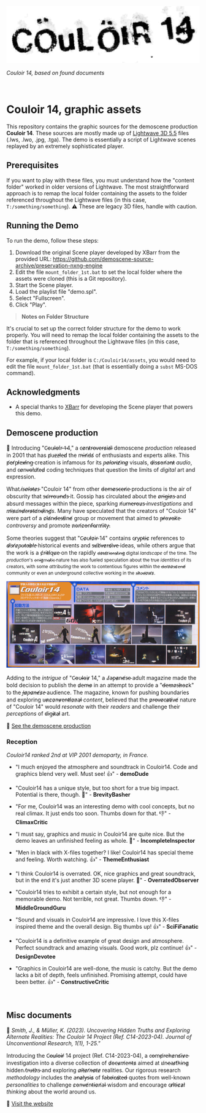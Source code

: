 ![Couloir 14, Title](img/c14-title.png)

_Couloir 14, based on found documents_

<br>

# Couloir 14, graphic assets

This repository contains the graphic sources for the demoscene production **Couloir 14**. These sources are mostly made up of [Lightwave 3D 5.5](https://en.wikipedia.org/wiki/LightWave_3D) files (.lws, .lwo, .jpg, .tga). The demo is essentially a script of Lightwave scenes replayed by an extremely sophisticated player.

## Prerequisites

If you want to play with these files, you must understand how the "content folder" worked in older versions of Lightwave. The most straightforward approach is to remap the local folder containing the assets to the folder referenced throughout the Lightwave files (in this case, `T:/something/something`).
:warning: These are legacy 3D files, handle with caution.

## Running the Demo

To run the demo, follow these steps:

1. Download the original Scene player developed by XBarr from the provided URL: https://github.com/demoscene-source-archive/preservation-nxng-engine
2. Edit the file `mount_folder_1st.bat` to set the local folder where the assets were cloned (this is a Git repository).
3. Start the Scene player.
4. Load the playlist file "demo.spl".
5. Select "Fullscreen".
6. Click "Play".

> **Notes on Folder Structure**

 It's crucial to set up the correct folder structure for the demo to work properly. You will need to remap the local folder containing the assets to the folder that is referenced throughout the Lightwave files (in this case, `T:/something/something`).

 For example, if your local folder is `C:/Couloir14/assets`, you would need to edit the file `mount_folder_1st.bat` (that is essentially doing a `subst` MS-DOS command).

## Acknowledgments

- A special thanks to [XBarr](https://github.com/ejulien/) for developing the Scene player that powers this demo.

## Demoscene production

:pill: Introducing "C̴o̵u̵l̶o̵i̸r̵ ̶1̵4," a c̵o̸n̵t̷r̵o̶v̵e̶r̵s̷i̵a̸l̵ demoscene *production* released in 2001 that has p̸u̵z̶z̵l̸e̵d̸ the m̶i̵n̸d̵s̸ of enthusiasts and experts alike. This p̸e̵r̸p̵l̷e̵x̶i̸n̵g̵ creation is infamous for its *p̵o̸l̵a̴r̵i̶z̸i̴n̴g̷* visuals, d̴i̷s̵s̷o̵n̸a̵n̶t̷ *audio*, and c̵o̸n̴v̴o̴l̸u̸t̸e̴d̷ coding techniques that question the limits of *digital* art and expression.

What *i̷s̵o̸l̵a̶t̵e̷s̵* "Couloir 14" from other d̵e̶m̵o̸s̵c̶e̵n̸e̵ productions is the air of obscurity that s̵u̸r̵r̵o̵u̶n̵d̸s̵ it. Gossip has circulated about the o̸r̵i̶g̵i̵n̷s̵ and absurd messages within the piece, sparking n̸u̵m̶e̶r̵o̵u̷s̶ *investigations* and *m̸i̶s̷u̸n̶d̷e̴r̵s̷t̶a̸n̴d̴i̷n̴g̸s*. Many have speculated that the creators of "Couloir 14" were part of a c̷l̵a̸n̵d̶e̵s̵t̸i̷n̵e̸ group or movement that aimed to p̶r̸o̵v̷o̶k̸e̵ *controversy* and promote n̷o̴n̸c̷o̶n̴f̵o̴r̷m̸i̴t̴y̵.

Some theories suggest that "C̴o̷u̴l̸o̷i̴r̴ 14" contains c̴r̷y̴p̵t̴i̵c̷ references to *d̴i̷s̵r̸e̷p̴u̵t̴a̶b̷l̸e̵* historical events and s̶u̸b̸v̶e̷r̵s̸i̷v̶e̵ ideas, while others argue that the work is a c̸r̵i̵t̶i̸q̵u̷e̵ on the rapidly <small>d̴e̷t̴e̸r̷i̵o̶r̶a̴t̷i̴n̶g̷ digital *landscape* of the time. The *production*'s e̴n̵i̴g̷m̴a̵t̷i̵c̴ nature has also fueled speculation about the true *identities* of its creators, with some *attributing* the work to contentious figures within the d̶e̴m̷o̸s̶c̷e̵n̶e̸ community or even an underground collective working in the *s̶h̷a̵d̶o̷w̸s̷*.</small>

![Windows 100%](img/win100.jpg)

Adding to the *intrigue* of "C̴o̵u̴l̴o̴i̵r̷ 14," a J̸a̴p̵a̷n̵e̸s̵e̴ adult magazine made the bold decision to publish the d̷e̵m̶o̷ in an attempt to provide a "d̶e̶m̷o̸s̶h̷o̵c̷k" to the *J̶a̷p̵a̷n̶e̸s̷e̵* audience. The magazine, known for pushing boundaries and exploring u̶n̷c̷o̷n̶v̷e̵n̶t̶i̸o̷n̷a̶l̷ *content*, believed that the p̷r̵o̶v̵o̸c̵a̷t̵i̷v̵e̸ nature of "Couloir 14" would *resonate* with their *readers* and challenge their *perceptions* of d̴i̵g̴i̶t̷a̵l̷ art.

:link: [See the demoscene production](https://www.pouet.net/prod.php?which=3054)

### Reception

_Couloir14 ranked 2nd at VIP 2001 demoparty, in France._

- "I much enjoyed the atmosphere and soundtrack in Couloir14. Code and graphics blend very well. Must see! 👍" - **demoDude**

- "Couloir14 has a unique style, but too short for a true big impact. Potential is there, though. 🐷" - **BrevityBasher**

- "For me, Couloir14 was an interesting demo with cool concepts, but no real climax. It just ends too soon. Thumbs down for that. 👎" - **ClimaxCritic**

- "I must say, graphics and music in Couloir14 are quite nice. But the demo leaves an unfinished feeling as whole. 🐷" - **IncompleteInspector**

- "Men in black with X-files together? I like! Couloir14 has special theme and feeling. Worth watching. 👍" - **ThemeEnthusiast**

- "I think Couloir14 is overrated. OK, nice graphics and great soundtrack, but in the end it's just another 3D scene player. 🐷" - **OverratedObserver**

- "Couloir14 tries to exhibit a certain style, but not enough for a memorable demo. Not terrible, not great. Thumbs down. 👎" - **MiddleGroundGuru**

- "Sound and visuals in Couloir14 are impressive. I love this X-files inspired theme and the overall design. Big thumbs up! 👍" - **SciFiFanatic**

- "Couloir14 is a definitive example of great design and atmosphere. Perfect soundtrack and amazing visuals. Good work, plz continue! 👍" - **DesignDevotee**

- "Graphics in Couloir14 are well-done, the music is catchy. But the demo lacks a bit of depth, feels unfinished. Promising attempt, could have been better. 👍" - **ConstructiveCritic**

<br>

## Misc documents

:page_with_curl: _Smith, J., & Müller, K. (2023). Uncovering Hidden Truths and Exploring Alternate Realities: The Couloir 14 Project (Ref. C14-2023-04). Journal of Unconventional Research, 1(1), 1-25."_

Introducing the C̴o̶u̷l̴o̵i̶r̸ 14 project (Ref. C14-2023-04), a c̵o̶m̵p̸r̵e̶h̵e̷n̵s̸i̵v̷e̵ investigation into a diverse collection of d̷o̵c̶u̷m̸e̵n̶t̵s̷ aimed at u̸n̴e̴a̴r̷t̸h̴i̴n̵g̷ hidden t̸r̵u̶t̵h̷s̵ and exploring *a̷l̵t̶e̷r̸n̶a̷t̴e̷* realities. Our rigorous research *methodology* includes the a̶n̴a̷l̸y̶s̴i̴s̷ of f̴a̶b̴r̵i̷c̶a̸t̷e̵d̶ quotes from well-known *personalities* to challenge c̷o̵n̶v̵e̸n̵t̶i̵o̷n̸a̶l̵ wisdom and encourage c̵r̷i̸t̶i̵c̷a̷l̸ *thinking* about the world around us.

:link: [Visit the website](https://astrofra.github.io/couloir14/)
